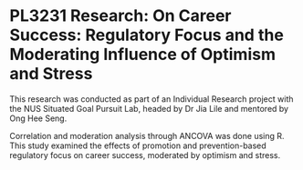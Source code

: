 # PL3231 Research: On Career Success: Regulatory Focus and the Moderating Influence of Optimism and Stress

This research was conducted as part of an Individual Research project with the NUS Situated Goal Pursuit Lab, headed by Dr Jia Lile and mentored by Ong Hee Seng.

Correlation and moderation analysis through ANCOVA was done using R. This study examined the effects of promotion and prevention-based regulatory focus on career success, moderated by optimism and stress. 
